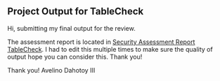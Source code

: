 ## Project Output for TableCheck

Hi, submitting my final output for the review.

The assessment report is located in [Security Assessment Report TableCheck](./security-assessment-avelino-dahotoy.pdf).
I had to edit this multiple times to make sure the quality of output hope you can consider this. Thank you!

Thank you!
Avelino Dahotoy III
